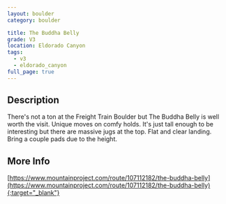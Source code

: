 ```yaml
---
layout: boulder
category: boulder

title: The Buddha Belly
grade: V3
location: Eldorado Canyon
tags:
  - v3
  - eldorado_canyon
full_page: true
---
```


## Description
There's not a ton at the Freight Train Boulder but The Buddha Belly is well worth the visit. Unique moves on comfy holds. It's just tall enough to be interesting but there are massive jugs at the top. Flat and clear landing. Bring a couple pads due to the height.

## More Info
[https://www.mountainproject.com/route/107112182/the-buddha-belly](https://www.mountainproject.com/route/107112182/the-buddha-belly){:target="_blank"}
